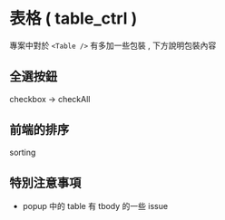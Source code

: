 # 表格 ( table_ctrl )

專案中對於 `<Table />` 有多加一些包裝 , 下方說明包裝內容

## 全選按鈕

checkbox -> checkAll

## 前端的排序

sorting

## 特別注意事項

- popup 中的 table 有 tbody 的一些 issue
